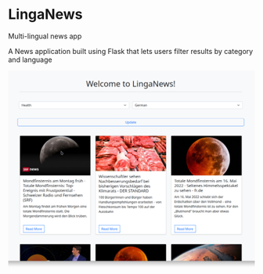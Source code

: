 # LingaNews
Multi-lingual news app

A News application built using Flask that lets users filter results by category and language


![pic](linga_news.png)
